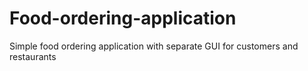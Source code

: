 # Food-ordering-application
 Simple food ordering application with separate GUI for customers and restaurants
